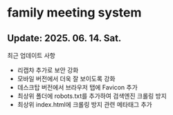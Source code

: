 # family meeting system
## Update: 2025. 06. 14. Sat.
 최근 업데이트 사항
- 리캡챠 추가로 보안 강화
- 모바일 버전에서 더욱 잘 보이도록 강화
- 데스크탑 버전에서 브라우저 탭에 Favicon 추가
- 최상위 폴더에 robots.txt를 추가하여 검색엔진 크롤링 방지
- 최상위 index.html에 크롤링 방지 관련 메타태그 추가